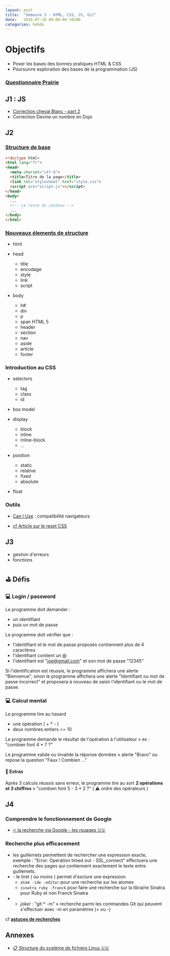 ```yaml
---
layout: post
title:  "Semaine 3 : HTML, CSS, JS, Git"
date:   2016-07-18 09:00:00 +0200
categories: hebdo
---
```


# Objectifs
- Poser les bases des bonnes pratiques HTML & CSS
- Poursuivre exploration des bases de la programmation (JS)

### [Questionnaire Prairie](http://goo.gl/forms/i7GPZ9kSjBUBYVjT2)

## J1 : JS

- [Correction cheval Blanc - part 2]()
- Correction Devine un nombre en Dojo

## J2

### [Structure de base](http://www.alsacreations.com/article/lire/1374-html-5-structure-globale-du-document.html)

```html
<!doctype html>
<html lang="fr">
<head>
  <meta charset="utf-8">
  <title>Titre de la page</title>
  <link rel="stylesheet" href="style.css">
  <script src="script.js"></script>
</head>
<body>
  ...
  <!-- Le reste du contenu -->
  ...
</body>
</html>
```

### [Nouveaux élements de structure](http://www.alsacreations.com/article/lire/1376-html5-section-article-nav-header-footer-aside.html)


- html
- head
   - title
   - encodage
   - style
   - link
   - script
- body

  - h#
  - div
  - p
  - span
HTML 5
  - header
  - section
  - nav
  - aside
  - article
  - footer

  

### Introduction au CSS

- selectors
  - tag
  - class
  - id

- box model

- display 
  - block 
  - inline
  - inline-block
  - ...

- position
  - static
  - relative
  - fixed
  - absolute

- float


### Outils

- [Can I Use](http://caniuse.com/#cats=HTML5) : compatibilité navigateurs

- [cf Article sur le reset CSS](http://www.alsacreations.com/astuce/lire/36-reset-css.html)


## J3
- gestion d'erreurs
- fonctions


## :golf: Défis

### :computer: Login / password

Le programme doit demander :

- un identifiant
- puis un mot de passe

Le programme doit vérifier que :

- l'identifiant et le mot de passe proposés contiennent plus de 4 caractères
- l'identifiant contient un @
- l'identifiant est "joe@gmail.com" et son mot de passe "12345"

Si l'identification est réussie, le programme affichera une alerte "Bienvenue",
sinon le programme affichera une alerte "Identifiant ou mot de passe incorrect" et proposera à nouveau de saisir l'identifiant ou le mot de passe.

### :computer: Calcul mental

Le programme tire au hasard

- une opération ( + * - )
- deux nombres entiers <= 10

Le programme demande le résultat de l'opération à l'utilisateur » ex : "combien font 4 * 7 ?"

Le programme valide ou invalide la réponse données » alerte "Bravo" ou repose la question "Faux ! Combien ..."

#### :cherries: Extras

Après 3 calculs réussis sans erreur, le programme tire au sort **2 opérations et 3 chiffres** » "combien font 5 - 3 * 2 ?" ( :warning: ordre des opérateurs )


## J4

### Comprendre le fonctionnement de Google
- [:fire: la recherche via Google - les rouages :us:](https://www.google.com/insidesearch/howsearchworks/thestory/)

### Recherche plus efficacement
- les guillemets permettent de rechercher une expression exacte, exemple : "Error: Operation timed out - SSL_connect" effectuera une recherche des pages qui contiennent exactement le texte entre guillemets.
- \- le tiret ( ou moins ) permet d'exclure une expression
  - `atom -ide -editor` pour une recherche sur les atomes
  - `sinatra ruby -franck` pour faire une recherche sur la librairie Sinatra pour Ruby et non Franck Sinatra
- * *joker* : "git * -m" » recherche parmi les commandes Git qui peuvent s'effectuer avec -m en paramètres (+ ou -)

cf [**astuces de recherches**](http://www.cnetfrance.fr/produits/astuces-recherche-google-39808687.htm)

## Annexes

- [ :clipboard: Structure du système de fichiers Linux :us:](http://linuxcommand.org/lc3_lts0040.php)
